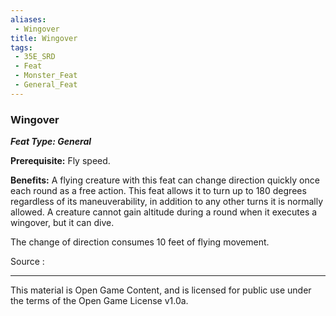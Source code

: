 ```yaml
---
aliases:
 - Wingover
title: Wingover
tags: 
 - 35E_SRD
 - Feat
 - Monster_Feat
 - General_Feat
---
```

### Wingover 
***Feat Type: General***

**Prerequisite:** Fly speed.

**Benefits:** A flying creature with this feat can change direction
quickly once each round as a free action. This feat allows it to turn up
to 180 degrees regardless of its maneuverability, in addition to any
other turns it is normally allowed. A creature cannot gain altitude
during a round when it executes a wingover, but it can dive.

The change of direction consumes 10 feet of flying movement.


Source :



---



This material is Open Game Content, and is licensed for public use under the terms of the Open Game License v1.0a.

